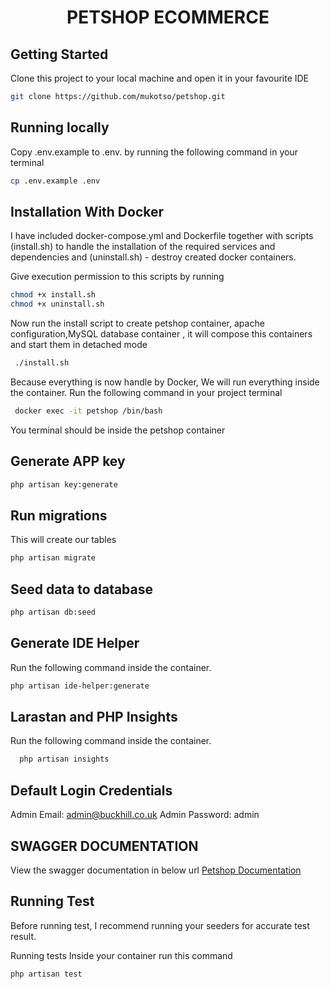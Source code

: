 <h1 align="center">PETSHOP ECOMMERCE </h1>

## Getting Started
Clone this project to your local machine and open it in your favourite IDE
```bash
git clone https://github.com/mukotso/petshop.git
```
## Running locally
Copy .env.example to .env. by running the following command in your terminal

```bash
cp .env.example .env 
```

## Installation With Docker
I have included docker-compose.yml and Dockerfile together with scripts (install.sh) to handle the installation of the required services and dependencies  and (uninstall.sh) - destroy created docker containers.

Give execution permission to this scripts by running
```bash
chmod +x install.sh 
chmod +x uninstall.sh 
```
Now run the install script to create petshop container, apache configuration,MySQL database container , it will compose this containers and start them in detached mode

```bash
 ./install.sh 
```

Because everything is now handle by Docker, We will run everything inside the container.
Run the following command in your project terminal

```bash
 docker exec -it petshop /bin/bash
```
You terminal should be inside the petshop container


## Generate  APP key

```bash
php artisan key:generate
```

## Run migrations
This will create our tables
```bash
php artisan migrate
```

## Seed data to database

```bash
php artisan db:seed
```

## Generate IDE Helper
Run the following command inside the container.
```bash
php artisan ide-helper:generate
```
## Larastan and PHP Insights
Run the following command inside the container.

```bash
  php artisan insights
```

## Default Login Credentials
Admin Email:  admin@buckhill.co.uk
Admin Password: admin



## SWAGGER DOCUMENTATION
View the swagger documentation in below url
[Petshop Documentation](http://localhost:8082/api/petshop-documentation)



## Running Test

Before running test, I recommend running your seeders for accurate test result.

Running tests
Inside your container run this command
```bash
php artisan test
```
